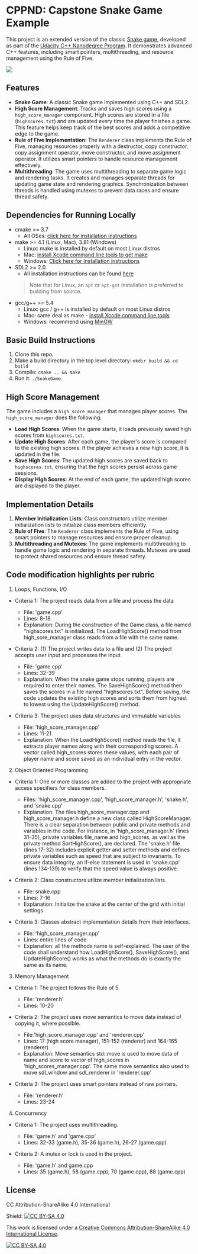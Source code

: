 # CPPND: Capstone Snake Game Example

This project is an extended version of the classic [Snake game](https://codereview.stackexchange.com/questions/212296/snake-game-in-c-with-sdl), developed as part of the [Udacity C++ Nanodegree Program](https://www.udacity.com/course/c-plus-plus-nanodegree--nd213). It demonstrates advanced C++ features, including smart pointers, multithreading, and resource management using the Rule of Five.

<img src="snake_game.gif"/>

## Features
- **Snake Game**: A classic Snake game implemented using C++ and SDL2.
- **High Score Management**: Tracks and saves high scores using a `high_score_manager` component. High scores are stored in a file (`highscores.txt`) and are updated every time the player finishes a game. This feature helps keep track of the best scores and adds a competitive edge to the game.
- **Rule of Five Implementation**: The `Renderer` class implements the Rule of Five, managing resources properly with a destructor, copy constructor, copy assignment operator, move constructor, and move assignment operator. It utilizes smart pointers to handle resource management effectively.
- **Multithreading**: The game uses multithreading to separate game logic and rendering tasks. It creates and manages separate threads for updating game state and rendering graphics. Synchronization between threads is handled using mutexes to prevent data races and ensure thread safety.

## Dependencies for Running Locally

* cmake >= 3.7
  * All OSes: [click here for installation instructions](https://cmake.org/install/)
* make >= 4.1 (Linux, Mac), 3.81 (Windows)
  * Linux: make is installed by default on most Linux distros
  * Mac: [install Xcode command line tools to get make](https://developer.apple.com/xcode/features/)
  * Windows: [Click here for installation instructions](http://gnuwin32.sourceforge.net/packages/make.htm)
* SDL2 >= 2.0
  * All installation instructions can be found [here](https://wiki.libsdl.org/Installation)
  >Note that for Linux, an `apt` or `apt-get` installation is preferred to building from source. 
* gcc/g++ >= 5.4
  * Linux: gcc / g++ is installed by default on most Linux distros
  * Mac: same deal as make - [install Xcode command line tools](https://developer.apple.com/xcode/features/)
  * Windows: recommend using [MinGW](http://www.mingw.org/)

## Basic Build Instructions

1. Clone this repo.
2. Make a build directory in the top level directory: `mkdir build && cd build`
3. Compile: `cmake .. && make`
4. Run it: `./SnakeGame`.

## High Score Management

The game includes a `high_score_manager` that manages player scores. The `high_score_manager` does the following:
- **Load High Scores**: When the game starts, it loads previously saved high scores from `highscores.txt`.
- **Update High Scores**: After each game, the player's score is compared to the existing high scores. If the player achieves a new high score, it is updated in the file.
- **Save High Scores**: The updated high scores are saved back to `highscores.txt`, ensuring that the high scores persist across game sessions.
- **Display High Scores**: At the end of each game, the updated high scores are displayed to the player.

## Implementation Details

1. **Member Initialization Lists**: Class constructors utilize member initialization lists to initialize class members efficiently.
2. **Rule of Five**: The `Renderer` class implements the Rule of Five, using smart pointers to manage resources and ensure proper cleanup.
3. **Multithreading and Mutexes**: The game implements multithreading to handle game logic and rendering in separate threads. Mutexes are used to protect shared resources and ensure thread safety.

## Code modification highlights per rubric
1. Loops, Functions, I/O
* Criteria 1: The project reads data from a file and process the data
  * File: 'game.cpp'
  * Lines: 8-18
  * Explanation: During the construction of the Game class, a file named "highscores.txt" is initialized. The LoadHighScore() method from high_sore_manager class reads from a file with the same name.

* Criteria 2: (1) The project writes data to a file and (2) The project accepts user input and processes the input
  * File: 'game.cpp'
  * Lines: 32-39
  * Explanation: When the snake game stops running, players are required to enter their names. The SaveHighScore() method then saves the scores in a file named "highscores.txt". Before saving, the code updates the existing high scores and sorts them from highest to lowest using the UpdateHighScore() method.

* Criteria 3: The project uses data structures and immutable variables
  * File: 'high_score_manager.cpp'
  * Lines: 11-21
  * Explanation: When the LoadHighScore() method reads the file, it extracts player names along with their corresponding scores. A vector called high_scores stores these values, with each pair of player name and score saved as an individual entry in the vector.

2. Object Oriented Programming
* Criteria 1: One or more classes are added to the project with appropriate access specifiers for class members.
  * Files: 'high_score_manager.cpp', 'high_score_manager.h', 'snake.h', and 'snake.cpp'
  * Explanation: The files high_score_manager.cpp and high_score_manager.h define a new class called HighScoreManager. There is a clear separation between public and private methods and variables in the code. For instance, in 'high_score_manager.h' (lines 31-35), private variables file_name and high_scores, as well as the private method SortHighScore(), are declared. The 'snake.h' file (lines 17-32) includes explicit getter and setter methods and defines private variables such as speed that are subject to invariants. To ensure data integrity, an if-else statement is used in 'snake.cpp' (lines 134-139) to verify that the speed value is always positive.

* Criteria 2: Class constructors utilize member initialization lists.
  * File: snake.cpp
  * Lines: 7-16
  * Explanation: Initialize the snake at the center of the grid with initial settings

* Criteria 3: Classes abstract implementation details from their interfaces.
  * File: 'high_score_manager.cpp'
  * Lines: entire lines of code
  * Explanation: all the methods name is self-explained. The user of the code shall understand how LoadHighScore(), SaveHighScore(), and UpdateHighScore() works as what the methods do is exactly the same as its name.

3. Memory Management
* Criteria 1: The project follows the Rule of 5.
  * File: 'renderer.h'
  * Lines: 10-20

* Criteria 2: The project uses move semantics to move data instead of copying it, where possible.
  * File:'high_score_manager.cpp' and 'renderer.cpp'
  * Lines: 17 (high score manager), 151-152 (renderer) and 164-165 (renderer)
  * Explanation: Move semantics std::move is used to move data of name and score to vector of high_scores in 'high_scores_manager.cpp'. The same move semantics also used to move sdl_window and sdl_renderer in 'renderer.cpp'

* Criteria 3: The project uses smart pointers instead of raw pointers.
  * File: 'renderer.h'
  * Lines: 23-24

4. Concurrency
* Criteria 1: The project uses multithreading.
  * File: 'game.h' and 'game.cpp'
  * Lines: 32-33 (game.h), 35-36 (game.h), 26-27 (game.cpp)

* Criteria 2: A mutex or lock is used in the project.
  * File: 'game.h' and game.cpp
  * Lines: 35 (game.h), 58 (game.cpp), 70 (game.cpp), 88 (game.cpp)

## License

CC Attribution-ShareAlike 4.0 International

Shield: [![CC BY-SA 4.0][cc-by-sa-shield]][cc-by-sa]

This work is licensed under a
[Creative Commons Attribution-ShareAlike 4.0 International License][cc-by-sa].

[![CC BY-SA 4.0][cc-by-sa-image]][cc-by-sa]

[cc-by-sa]: http://creativecommons.org/licenses/by-sa/4.0/
[cc-by-sa-image]: https://licensebuttons.net/l/by-sa/4.0/88x31.png
[cc-by-sa-shield]: https://img.shields.io/badge/License-CC%20BY--SA%204.0-lightgrey.svg
